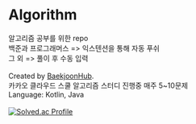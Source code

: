 # Algorithm
알고리즘 공부를 위한 repo
<br>백준과 프로그래머스 => 익스텐션을 통해 자동 푸쉬
<br>그 외 => 풀이 후 수동 입력
<br><br>Created by [BaekjoonHub](https://github.com/BaekjoonHub/BaekjoonHub).
<br>카카오 클라우드 스쿨 알고리즘 스터디 진행중 매주 5~10문제
<br>Language: Kotlin, Java
<br><br>[![Solved.ac Profile](http://mazassumnida.wtf/api/v2/generate_badge?boj=keg510)](https://solved.ac/keg510/)
